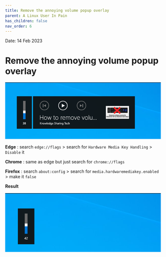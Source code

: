 ```yaml
---
title: Remove the annoying volume popup overlay
parent: A Linux User In Pain
has_children: false
nav_order: 6
---
```

Date: 14 Feb 2023

# Remove the annoying volume popup overlay
![](resource/overlay_volume.png)

**Edge** : search `edge://flags` > search for `Hardware Media Key Handling` > `Disable` it  

**Chrome** : same as edge but just search for `chrome://flags`

**Firefox** : search `about:config` > search for `media.hardwaremediakey.enabled` > make it `false`

**Result**

![](resource/no_overlay_volume.png)
